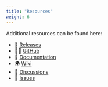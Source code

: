 ```yaml
---
title: "Resources"
weight: 6
---
```


Additional resources can be found here:

- 🚀 [Releases](https://github.com/crud89/LiteFX/releases)
- 🐱‍🚀 [GitHub](https://github.com/crud89/LiteFX)
- 📖 [Documentation](https://litefx.crudolph.io/docs/)
- 🌍 [Wiki](https://github.com/crud89/LiteFX/wiki)
- 💬 [Discussions](https://github.com/crud89/LiteFX/discussions)
- 📧 [Issues](https://github.com/crud89/LiteFX/issues)